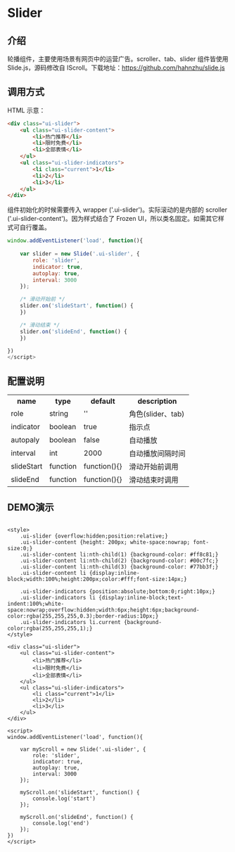 # Slider

## 介绍

轮播组件，主要使用场景有网页中的运营广告。scroller、tab、slider 组件皆使用 Slide.js，源码修改自 IScroll。下载地址：https://github.com/hahnzhu/slide.js

## 调用方式

HTML 示意：
```html
<div class="ui-slider">
	<ul class="ui-slider-content">
		<li>热门推荐</li>
        <li>限时免费</li>
        <li>全部表情</li>
    </ul>
    <ul class="ui-slider-indicators">
    	<li class="current">1</li>
    	<li>2</li>
    	<li>3</li>
    </ul>
</div>
```

组件初始化的时候需要传入 wrapper ('.ui-slider')。实际滚动的是内部的 scroller ('.ui-slider-content')。因为样式结合了 Frozen UI，所以类名固定。如需其它样式可自行覆盖。

```js
window.addEventListener('load', function(){
	
	var slider = new Slide('.ui-slider', {
		role: 'slider',
		indicator: true,
		autoplay: true,
		interval: 3000
	});

	/* 滑动开始前 */
	slider.on('slideStart', function() {
	})

	/* 滑动结束 */
	slider.on('slideEnd', function() {
	})

})
</script>
```


## 配置说明

<table>
	<tr>
		<th>name</th>
		<th>type</th>
		<th>default</th>
		<th>description</th>
	</tr>
	<tr>
		<td>role</td>
		<td>string</td>
		<td>''</td>
		<td>角色(slider、tab)</td>
	</tr>
	<tr>
		<td>indicator</td>
		<td>boolean</td>
		<td>true</td>
		<td>指示点</td>
	</tr>
	<tr>
		<td>autopaly</td>
		<td>boolean</td>
		<td>false</td>
		<td>自动播放</td>
	</tr>
	<tr>
		<td>interval</td>
		<td>int</td>
		<td>2000</td>
		<td>自动播放间隔时间</td>
	</tr>
	<tr>
		<td>slideStart</td>
		<td>function</td>
		<td>function(){}</td>
		<td>滑动开始前调用</td>
	</tr>
	<tr>
		<td>slideEnd</td>
		<td>function</td>
		<td>function(){}</td>
		<td>滑动结束时调用</td>
	</tr>
</table>



## DEMO演示

```iframe

<style>
	.ui-slider {overflow:hidden;position:relative;}
	.ui-slider-content {height: 200px; white-space:nowrap; font-size:0;}
	.ui-slider-content li:nth-child(1) {background-color: #ff8c81;}
	.ui-slider-content li:nth-child(2) {background-color: #00c7fc;}
	.ui-slider-content li:nth-child(3) {background-color: #77bb3f;}
	.ui-slider-content li {display:inline-block;width:100%;height:200px;color:#fff;font-size:14px;}
	
	.ui-slider-indicators {position:absolute;bottom:0;right:10px;}
	.ui-slider-indicators li {display:inline-block;text-indent:100%;white-space:nowrap;overflow:hidden;width:6px;height:6px;background-color:rgba(255,255,255,0.3);border-radius:10px;}
	.ui-slider-indicators li.current {background-color:rgba(255,255,255,1);}
</style>

<div class="ui-slider">
	<ul class="ui-slider-content">
		<li>热门推荐</li>
        <li>限时免费</li>
        <li>全部表情</li>
    </ul>
    <ul class="ui-slider-indicators">
    	<li class="current">1</li>
    	<li>2</li>
    	<li>3</li>
    </ul>
</div>

<script>
window.addEventListener('load', function(){
	
	var myScroll = new Slide('.ui-slider', {
		role: 'slider',
		indicator: true,
		autoplay: true,
		interval: 3000
	});

	myScroll.on('slideStart', function() {
		console.log('start')
	});

	myScroll.on('slideEnd', function() {
		console.log('end')
	});
})
</script>
```
